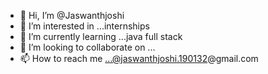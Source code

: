 - 👋 Hi, I’m @Jaswanthjoshi
- 👀 I’m interested in ...internships
- 🌱 I’m currently learning ...java full stack
- 💞️ I’m looking to collaborate on ...
- 📫 How to reach me ...@jaswanthjoshi.190132@gmail.com

<!---
Jaswanthjoshi/Jaswanthjoshi is a ✨ special ✨ repository because its `README.md` (this file) appears on your GitHub profile.
You can click the Preview link to take a look at your changes.
--->
